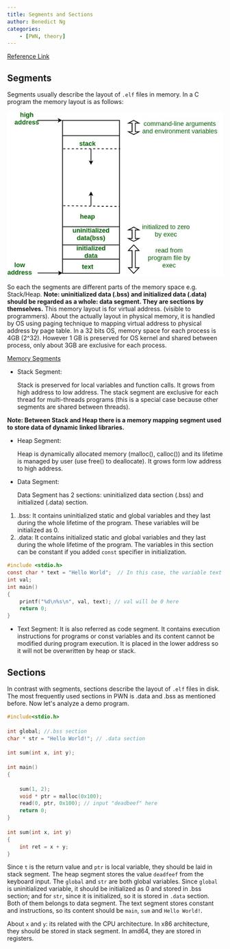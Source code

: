 ```yaml
---
title: Segments and Sections
author: Benedict Ng
categories:
    - [PWN, theory]
---
```

[Reference Link](./https://medium.com/@johnehk86/66-what-are-memory-and-sections-text-data-bss-rodata-etc-e134bd5b9ccd)

## Segments

Segments usually describe the layout of `.elf` files in memory. In a C program the memory layout is as follows:

![Memory Layout](./SegmentsandSections/memoryLayoutC.jpg)

So each the segments are different parts of the memory space e.g. Stack/Heap. **Note: uninitialized data (.bss) and initialized data (.data) should be regarded as a whole: data segment. They are sections by themselves.** This memory layout is for virtual address. (visible to programmers). About the actually layout in physical memory, it is handled by OS using paging technique to mapping virtual address to physical address by page table. In a 32 bits OS, memory space for each process is 4GB (2^32). However 1 GB is preserved for OS kernel and shared between process, only about 3GB are exclusive for each process.

[Memory Segments](https://www.youtube.com/watch?v=m1UzSfgjA4Y)

- Stack Segment:

  Stack is preserved for local variables and function calls. It grows from high address to low address. The stack segment are exclusive for each thread for multi-threads programs (this is a special case because other segments are shared between threads).

**Note: Between Stack and Heap there is a memory mapping segment used to store data of dynamic linked libraries.**

- Heap Segment:

  Heap is dynamically allocated memory (malloc(), calloc()) and its lifetime is managed by user (use free() to deallocate). It grows form low address to high address.
- Data Segment:

  Data Segment has 2 sections: uninitialized data section (.bss) and initialized (.data) section.

1. .bss: It contains uninitialized static and global variables and they last during the whole lifetime of the program. These variables will be initialized as 0.
2. .data: It contains initialized static and global variables and they last during the whole lifetime of the program. The variables in this section can be constant if you added `const` specifier in initialization.

```c
#include <stdio.h>
const char * text = "Hello World";  // In this case, the variable text is constant 
int val;
int main()
{
    printf("%d\n%s\n", val, text); // val will be 0 here
    return 0;
}
```

- Text Segment: It is also referred as code segment. It contains execution instructions for programs or const variables and its content cannot be modified during program execution. It is placed in the lower address so it will not be overwritten by heap or stack.

## Sections

In contrast with segments, sections describe the layout of `.elf` files in disk. The most frequently used sections in PWN is .data and .bss as mentioned before. Now let's analyze a demo program.

```c
#include<stdio.h>

int global; //.bss section
char * str = "Hello World!"; // .data section

int sum(int x, int y);

int main()
{

	sum(1, 2);
	void * ptr = malloc(0x100);
	read(0, ptr, 0x100); // input "deadbeef" here
	return 0;
}

int sum(int x, int y)
{
	int ret = x + y;
}
```

Since `t` is the return value and `ptr` is local variable, they should be laid in stack segment. The heap segment stores the value `deadfeef` from the keyboard input. The `global` and `str` are both global variables. Since `global` is uninitialized variable, it should be initialized as 0 and stored in .bss section; and for `str`, since it is initialized, so it is stored in `.data` section. Both of them belongs to data segment. The text segment stores constant and instructions, so its content should be `main`, `sum` and `Hello World!`.

About `x` and `y`: its related with the CPU architecture. In x86 architecture, they should be stored in stack segment. In amd64, they are stored in registers.
